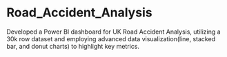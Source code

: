# Road_Accident_Analysis
Developed a Power BI dashboard for UK Road Accident Analysis, utilizing a 30k row dataset and employing advanced data visualization(line, stacked bar, and donut charts) to highlight key metrics.
